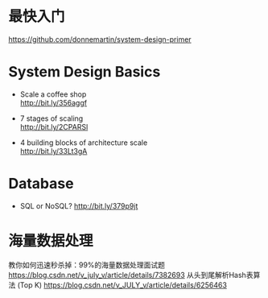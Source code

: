 # 最快入门
https://github.com/donnemartin/system-design-primer

# System Design Basics
- Scale a coffee shop\
  http://bit.ly/356aggf

- 7 stages of scaling\
  http://bit.ly/2CPARSl

- 4 building blocks of architecture scale\
  http://bit.ly/33Lt3gA

# Database
- SQL or NoSQL? http://bit.ly/379p9jt


# 海量数据处理
教你如何迅速秒杀掉：99%的海量数据处理面试题
https://blog.csdn.net/v_july_v/article/details/7382693
从头到尾解析Hash表算法 (Top K)
https://blog.csdn.net/v_JULY_v/article/details/6256463


